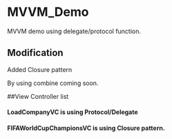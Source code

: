 # MVVM_Demo

MVVM demo using delegate/protocol function.

## Modification
Added Closure pattern

By using combine coming soon.

##View Controller list
#### LoadCompanyVC is using Protocol/Delegate
#### FIFAWorldCupChampionsVC is using Closure pattern.

